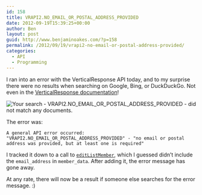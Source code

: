 ```yaml
---
id: 158
title: VRAPI2.NO_EMAIL_OR_POSTAL_ADDRESS_PROVIDED
date: 2012-09-19T15:39:25+00:00
author: Ben
layout: post
guid: http://www.benjaminoakes.com/?p=158
permalink: /2012/09/19/vrapi2-no-email-or-postal-address-provided/
categories:
  - API
  - Programming
---
```

I ran into an error with the VerticalResponse API today, and to my surprise there were no results when searching on Google, Bing, or DuckDuckGo. Not even in the [VerticalResponse documentation](http://developers.verticalresponse.com/)!

![Your search - VRAPI2.NO_EMAIL_OR_POSTAL_ADDRESS_PROVIDED - did not match any documents.](http://www.benjaminoakes.com/wp-content/uploads/2012/09/Screen-shot-2012-09-19-at-10.31.20-AM.png)

The error was:

<pre><code class="no-highlight">A general API error occurred: "VRAPI2.NO_EMAIL_OR_POSTAL_ADDRESS_PROVIDED" - "no email or postal address was provided, but at least one is required"</code></pre>

I tracked it down to a call to [`editListMember`](http://developers.verticalresponse.com/api/soap/methods/lists/editlistmember/), which I guessed didn&#8217;t include the `email_address` in `member_data`. After adding it, the error message has gone away.

At any rate, there will now be a result if someone else searches for the error message. :)</p>
